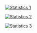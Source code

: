 [![Statistics 1](https://github-profile-trophy.vercel.app/?username=Evgencheg&theme=radical&row=2&column=5&margin-w=8&margin-h=8)](https://github.com/ryo-ma/github-profile-trophy)

[![Statistics 2](https://github-readme-stats.vercel.app/api?username=Evgencheg&show_icons=true&theme=radical&no-frame=true&count_private=true&show=reviews,discussions_started,discussions_answered,prs_merged,prs_merged_percentage)](https://github.com/anuraghazra/github-readme-stats)

[![Statistics 3](https://github-readme-stats.vercel.app/api/wakatime?username=Evgencheg)](https://github.com/anuraghazra/github-readme-stats)

